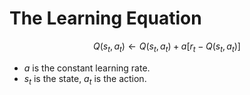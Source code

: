 # The Learning Equation
$$
Q(s_t, a_t) \leftarrow Q(s_t, a_t) + a[r_t - Q(s_t, a_t)]
$$
* $a$ is the constant learning rate.
* $s_t$ is the state, $a_t$ is the action.
